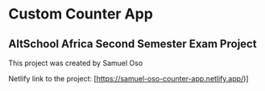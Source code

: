 # Custom Counter App


## AltSchool Africa Second Semester Exam Project

This project was created by Samuel Oso


Netlify link to the project: [https://samuel-oso-counter-app.netlify.app/)]
